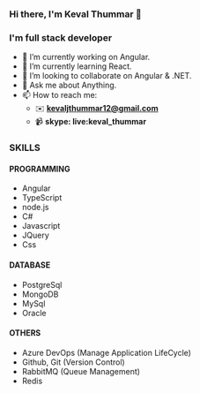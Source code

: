 ### Hi there, I'm Keval Thummar 👋

### I'm full stack developer
<!--
**kevaljthummar/kevaljthummar** is a ✨ _special_ ✨ repository because its `README.md` (this file) appears on your GitHub profile.

Here are some ideas to get you started:
- 😄 Pronouns: ...
- ⚡ Fun fact: ...
- 🤔 I’m looking for help with AWS.
-->

- 🔭 I’m currently working on Angular.
- 🌱 I’m currently learning React.
- 👯 I’m looking to collaborate on Angular & .NET.
- 💬 Ask me about Anything.
- 📫 How to reach me: </br>
     - ✉️ **kevaljthummar12@gmail.com**</br>
     - :video_camera: **skype: live:keval_thummar**

### SKILLS
#### PROGRAMMING
- Angular
- TypeScript
- node.js
- C#
- Javascript
- JQuery
- Css

#### DATABASE
- PostgreSql
- MongoDB
- MySql
- Oracle

#### OTHERS
- Azure DevOps (Manage Application LifeCycle)
- Github, Git (Version Control)
- RabbitMQ (Queue Management)
- Redis
  

